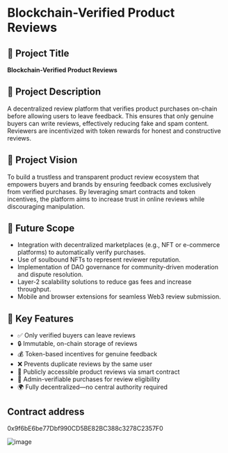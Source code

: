 # Blockchain-Verified Product Reviews

## 📌 Project Title
**Blockchain-Verified Product Reviews**

## 📖 Project Description
A decentralized review platform that verifies product purchases on-chain before allowing users to leave feedback. This ensures that only genuine buyers can write reviews, effectively reducing fake and spam content. Reviewers are incentivized with token rewards for honest and constructive reviews.

## 🎯 Project Vision
To build a trustless and transparent product review ecosystem that empowers buyers and brands by ensuring feedback comes exclusively from verified purchases. By leveraging smart contracts and token incentives, the platform aims to increase trust in online reviews while discouraging manipulation.

## 🚀 Future Scope
- Integration with decentralized marketplaces (e.g., NFT or e-commerce platforms) to automatically verify purchases.
- Use of soulbound NFTs to represent reviewer reputation.
- Implementation of DAO governance for community-driven moderation and dispute resolution.
- Layer-2 scalability solutions to reduce gas fees and increase throughput.
- Mobile and browser extensions for seamless Web3 review submission.

## 🔑 Key Features
- ✅ Only verified buyers can leave reviews
- 🔒 Immutable, on-chain storage of reviews
- 💰 Token-based incentives for genuine feedback
- ❌ Prevents duplicate reviews by the same user
- 📄 Publicly accessible product reviews via smart contract
- 👤 Admin-verifiable purchases for review eligibility
- 🌍 Fully decentralized—no central authority required

## Contract address
0x9f6bE6be77Dbf990CD5BE82BC388c3278C2357F0

![image](https://github.com/user-attachments/assets/25bf9622-e355-4fda-893f-64918138c30c)

